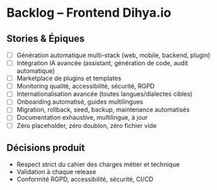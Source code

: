 # Backlog – Frontend Dihya.io

## Stories & Épiques
- [ ] Génération automatique multi-stack (web, mobile, backend, plugin)
- [ ] Intégration IA avancée (assistant, génération de code, audit automatique)
- [ ] Marketplace de plugins et templates
- [ ] Monitoring qualité, accessibilité, sécurité, RGPD
- [ ] Internationalisation avancée (toutes langues/dialectes cibles)
- [ ] Onboarding automatisé, guides multilingues
- [ ] Migration, rollback, seed, backup, maintenance automatisés
- [ ] Documentation exhaustive, multilingue, à jour
- [ ] Zéro placeholder, zéro doublon, zéro fichier vide

## Décisions produit
- Respect strict du cahier des charges métier et technique
- Validation à chaque release
- Conformité RGPD, accessibilité, sécurité, CI/CD

